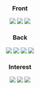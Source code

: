 
<h3 align="center"><b>Front</b></h3>
  
<p align="center">
  <img src="https://img.shields.io/badge/HTML5-E34F26?style=flat-square&logo=HTML5&logoColor=white"/></a>
  <img src="https://img.shields.io/badge/CSS3-1572B6?style=flat-square&logo=CSS3&logoColor=white"/></a>
  <img src="https://img.shields.io/badge/JavaScript-F7DF1E?style=flat-square&logo=JavaScript&logoColor=white"/></a>
</p>
  
<h3 align="center"><b>Back</b></h3>
<p align="center">
  <img src ="https://img.shields.io/badge/Java-f98b00?&style=flat-square&logo=Java&logoColor=white"/></a>
  <img src ="https://img.shields.io/badge/Spring-006600?&style=flat-square&logo=Spring&logoColor=white"/></a>
  <img src ="https://img.shields.io/badge/Oracle-eb0d00?&style=flat-square&logo=Oracle&logoColor=white"/></a>
  <img src ="https://img.shields.io/badge/MySQL-3b67ff?&style=flat-square&logo=MySQL&logoColor=white"/></a>
</p>

  
<h3 align="center"><b>Interest</b></h3>
<p align="center">
  <img src="https://img.shields.io/badge/React-7357ff?style=flat-square&logo=React&logoColor=white"/></a>
  <img src="https://img.shields.io/badge/Vue.js-006600?style=flat-square&logo=Vue.js&logoColor=white"/></a>
  <img src="https://img.shields.io/badge/Node.js-339933?style=flat-square&logo=Node.js&logoColor=white"/></a>
</p>

  

  <!--<img alt="Python" src ="https://img.shields.io/badge/기술명-원하는색상코드.svg?&style=for-the-badge&logo=로고명&logoColor=로고색상"/>-->
